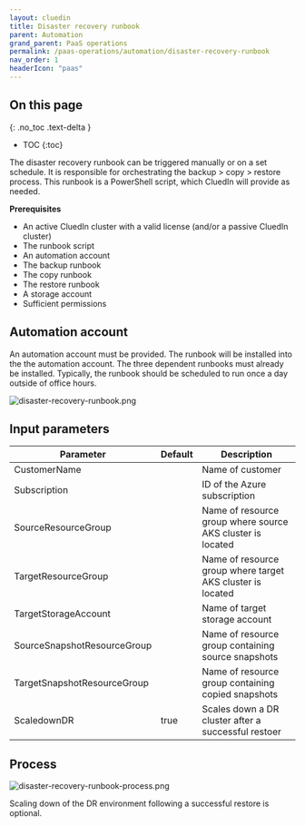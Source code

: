 ```yaml
---
layout: cluedin
title: Disaster recovery runbook
parent: Automation
grand_parent: PaaS operations
permalink: /paas-operations/automation/disaster-recovery-runbook
nav_order: 1
headerIcon: "paas"
---
```

## On this page
{: .no_toc .text-delta }
- TOC
{:toc}

The disaster recovery runbook can be triggered manually or on a set schedule. It is responsible for orchestrating the backup > copy > restore process. This runbook is a PowerShell script, which CluedIn will provide as needed.

**Prerequisites**

- An active CluedIn cluster with a valid license (and/or a passive CluedIn cluster)
- The runbook script
- An automation account
- The backup runbook
- The copy runbook
- The restore runbook
- A storage account
- Sufficient permissions

## Automation account

An automation account must be provided. The runbook will be installed into the the automation account. The three dependent runbooks must already be installed. Typically, the runbook should be scheduled to run once a day outside of office hours.

![disaster-recovery-runbook.png](../../assets/images/paas-operations/disaster-recovery-runbook.png)

## Input parameters

| Parameter | Default | Description |
|--|--|--|
| CustomerName | <required> | Name of customer |
| Subscription | <required> | ID of the Azure subscription |
| SourceResourceGroup | <required> | Name of resource group where source AKS cluster is located |
| TargetResourceGroup | <required> | Name of resource group where target AKS cluster is located |
| TargetStorageAccount | <required> | Name of target storage account |
| SourceSnapshotResourceGroup | <required> | Name of resource group containing source snapshots |
| TargetSnapshotResourceGroup | <required> | Name of resource group containing copied snapshots |
| ScaledownDR | true | Scales down a DR cluster after a successful restoer |

## Process

![disaster-recovery-runbook-process.png](../../assets/images/paas-operations/disaster-recovery-runbook-process.png)

Scaling down of the DR environment following a successful restore is optional.
